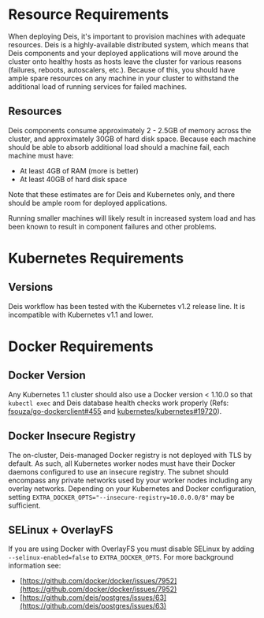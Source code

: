 # Resource Requirements

When deploying Deis, it's important to provision machines with adequate resources. Deis is a highly-available distributed system, which means that Deis components and your deployed applications will move around the cluster onto healthy hosts as hosts leave the cluster for various reasons (failures, reboots, autoscalers, etc.). Because of this, you should have ample spare resources on any machine in your cluster to withstand the additional load of running services for failed machines.

## Resources

Deis components consume approximately 2 - 2.5GB of memory across the cluster, and approximately 30GB of hard disk space. Because each machine should be able to absorb additional load should a machine fail, each machine must have:

* At least 4GB of RAM (more is better)
* At least 40GB of hard disk space

Note that these estimates are for Deis and Kubernetes only, and there should be ample room for deployed applications.

Running smaller machines will likely result in increased system load and has been known to result in component failures and other problems.


# Kubernetes Requirements

## Versions

Deis workflow has been tested with the Kubernetes v1.2 release line. It is incompatible with Kubernetes v1.1 and lower.

# Docker Requirements

## Docker Version

Any Kubernetes 1.1 cluster should also use a Docker version < 1.10.0 so that `kubectl exec` and Deis database health checks work properly (Refs: [fsouza/go-dockerclient#455](https://github.com/fsouza/go-dockerclient/issues/455) and [kubernetes/kubernetes#19720](https://github.com/kubernetes/kubernetes/issues/19720)).

## Docker Insecure Registry

The on-cluster, Deis-managed Docker registry is not deployed with TLS by default. As such, all Kubernetes worker nodes must have their Docker daemons configured to use an insecure registry. The subnet should encompass any private networks used by your worker nodes including any overlay networks. Depending on your Kubernetes and Docker configuration, setting `EXTRA_DOCKER_OPTS="--insecure-registry=10.0.0.0/8"` may be sufficient.

## SELinux + OverlayFS

If you are using Docker with OverlayFS you must disable SELinux by adding `--selinux-enabled=false` to `EXTRA_DOCKER_OPTS`. For more background information see:

* [https://github.com/docker/docker/issues/7952](https://github.com/docker/docker/issues/7952)
* [https://github.com/deis/postgres/issues/63](https://github.com/deis/postgres/issues/63)
